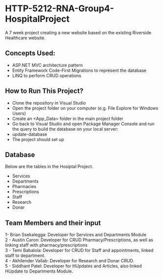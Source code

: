 # HTTP-5212-RNA-Group4-HospitalProject
A 7 week project creating a new website based on the existing Riverside Healthcare website.

## Concepts Used:

- ASP.NET MVC architecture pattern
- Entity Framework Code-First Migrations to represent the database
- LINQ to perform CRUD operations

## How to Run This Project?

- Clone the repository in Visual Studio
- Open the project folder on your computer (e.g. File Explore for Windows Users)
- Create an <App_Data> folder in the main project folder
- Go back to Visual Studio and open Package Manager Console and run the query to build the database on your local server:
- update-database
- The project should set up
## Database

Below are the tables in the Hosiptal Project.
- Services
- Departments
- Pharmacies
- Prescriptions
- Staff
- Research
- Donar

## Team Members and their input

1- Brian Ssekalegga: Developer for Services and Departments Module
<br>
2 - Austin Caron: Developer for CRUD Pharmacy/Prescriptions, as well as linking staff with pharmacy/prescriptions
<br>
3 - Temi Babalola: Developer for CRUD for Staff and appointments, linked staff to department.
<br>
4 - Akhilender Vallab: Developer for Research and Donar CRUD.
<br>
5 - Siddhant Patel: Developer for HUpdates and Articles, also linked HUpdate to Departments Module.
